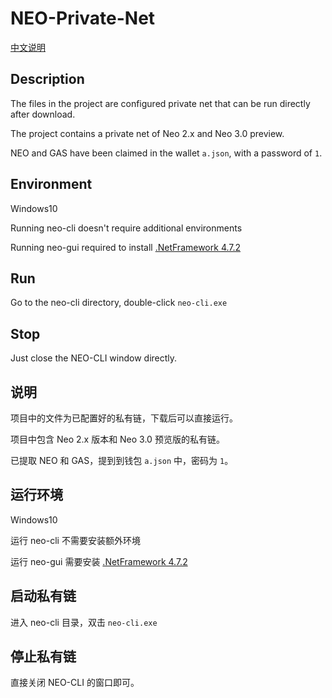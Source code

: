 # NEO-Private-Net
[中文说明](#zh)

## Description

The files in the project are configured private net that can be run directly after download. 

The project contains a private net of Neo 2.x and Neo 3.0 preview.

NEO and GAS have been claimed in the wallet `a.json`, with a password of `1`.

## Environment

Windows10

Running neo-cli doesn't require additional environments

Running neo-gui required to install [.NetFramework 4.7.2](https://www.microsoft.com/net/download/dotnet-framework-runtime)

## Run

Go to the neo-cli directory, double-click `neo-cli.exe`

## Stop

Just close the NEO-CLI window directly.

<a name="zh"></a>

## 说明
项目中的文件为已配置好的私有链，下载后可以直接运行。

项目中包含 Neo 2.x 版本和 Neo 3.0 预览版的私有链。

已提取 NEO 和 GAS，提到到钱包 `a.json` 中，密码为 `1`。

## 运行环境

Windows10

运行 neo-cli 不需要安装额外环境

运行 neo-gui 需要安装 [.NetFramework 4.7.2](https://www.microsoft.com/net/download/dotnet-framework-runtime)

## 启动私有链

进入 neo-cli 目录，双击 `neo-cli.exe`

## 停止私有链

直接关闭 NEO-CLI 的窗口即可。